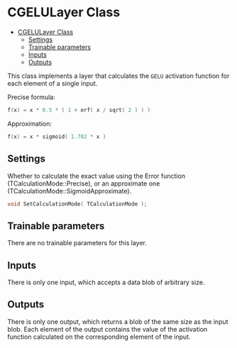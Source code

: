 # CGELULayer Class

<!-- TOC -->

- [CGELULayer Class](#cgelulayer-class)
    - [Settings](#settings)
    - [Trainable parameters](#trainable-parameters)
    - [Inputs](#inputs)
    - [Outputs](#outputs)

<!-- /TOC -->

This class implements a layer that calculates the `GELU` activation function for each element of a single input.

Precise formula:
```c++
f(x) = x * 0.5 * ( 1 + erf( x / sqrt( 2 ) ) )
```

Approximation:
```c++
f(x) = x * sigmoid( 1.702 * x )
```

## Settings

Whether to calculate the exact value using the Error function (TCalculationMode::Precise), or an approximate one (TCalculationMode::SigmoidApproximate).
```c++
void SetCalculationMode( TCalculationMode );
```

## Trainable parameters

There are no trainable parameters for this layer.

## Inputs

There is only one input, which accepts a data blob of arbitrary size.

## Outputs

There is only one output, which returns a blob of the same size as the input blob. Each element of the output contains the value of the activation function calculated on the corresponding element of the input.
